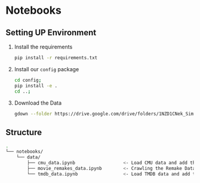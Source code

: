 # Notebooks

## Setting UP Environment

1. Install the requirements

    ```bash
    pip install -r requirements.txt
    ```

2. Install our `config` package

    ```bash
    cd config;
    pip install -e .
    cd ..;
    ```

3. Download the Data

    ```bash
    gdown --folder https://drive.google.com/drive/folders/1NZD1CNek_Sim8oIJls__RSZOYkbCrre1
    ```

## Structure

```bash
.
└── notebooks/
    └── data/
        ├── cmu_data.ipynb                  <- Load CMU data and add their WikidataID (QID)
        ├── movie_remakes_data.ipynb        <- Crawling the Remake Data
        └── tmdb_data.ipynb                 <- Load TMDB data and add their WikidataID (QID)
```
